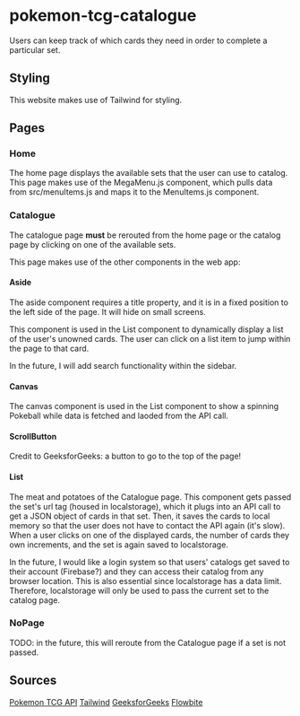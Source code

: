# pokemon-tcg-catalogue

Users can keep track of which cards they need in order to complete a particular set.

## Styling

This website makes use of Tailwind for styling.

## Pages

### Home

The home page displays the available sets that the user can use to catalog. This page makes use of the
MegaMenu.js component, which pulls data from src/menuItems.js and maps it to the MenuItems.js component.

### Catalogue

The catalogue page **must** be rerouted from the home page or the catalog page by clicking on one of the
available sets.

This page makes use of the other components in the web app:

#### Aside

The aside component requires a title property, and it is in a fixed position to the left side of the page. It will hide on small screens.

This component is used in the List component to dynamically display a list of the user's unowned cards. The user can click on a list item to jump within the page to that card.

In the future, I will add search functionality within the sidebar.

#### Canvas

The canvas component is used in the List component to show a spinning Pokeball while data is fetched and laoded from the API call.

#### ScrollButton

Credit to GeeksforGeeks: a button to go to the top of the page!

#### List

The meat and potatoes of the Catalogue page. This component gets passed the set's url tag (housed in localstorage), which it plugs into an API call to get a JSON object of cards in that set. Then, it saves the cards to local memory so that the user does not have to contact the API again (it's slow). When a user clicks on one of the displayed cards, the
number of cards they own increments, and the set is again saved to localstorage.

In the future, I would like a login system so that users' catalogs get saved to their account (Firebase?) and they can access their catalog from any browser location. This is also essential since localstorage has a data limit. Therefore, localstorage will only be used to pass the current set to the catalog page.

### NoPage

TODO: in the future, this will reroute from the Catalogue page if a set is not passed.


## Sources

[Pokemon TCG API](https://docs.pokemontcg.io/api-reference/cards/search-cards)
[Tailwind](https://tailwindcss.com/docs)
[GeeksforGeeks](https://www.geeksforgeeks.org)
[Flowbite](https://flowbite.com/docs/components/navbar/)
